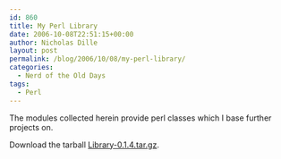 ```yaml
---
id: 860
title: My Perl Library
date: 2006-10-08T22:51:15+00:00
author: Nicholas Dille
layout: post
permalink: /blog/2006/10/08/my-perl-library/
categories:
  - Nerd of the Old Days
tags:
  - Perl
---
```

The modules collected herein provide perl classes which I base further projects on.

<!--more-->

Download the tarball [Library-0.1.4.tar.gz](/assets/2013/06/Library-0.1.4.tar.gz).
